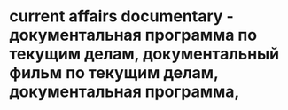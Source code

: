 # current affairs documentary - документальная программа по текущим делам, документальный фильм по текущим делам, документальная программа,
